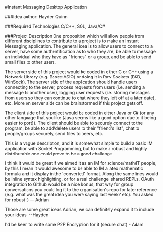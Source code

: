 #Instant Messaging Desktop Application

###Idea author: Hayden Quinn

###Required Technologies
C/C++, SQL, Java/C#

###Project Description
One proposition which will allow people from different disciplines to contribute to a project is to make an Instant Messaging application. The general idea is to allow users to connect to a server, have some authentification as to who they are, be able to message an individual who they have as "friends" or a group, and be able to send small files to other users.  

The server side of this project would be coded in either C or C++ using a Network Library (e.g. Boost::ASIO) or doing it in Raw Sockets (BSD, WinSock). The server side of the application should handle users connecting to the server, process requests from users (i.e. sending a message to another user), logging user requests (i.e. storing messages from users so they can continue to chat where they left off at a later date), etc. More on server side can be brainstormed if this project gets off.

The client side of this project would be coded in either Java or C# (or any other language that you like (Java seems like a good option due to it being easier to port)). The client should be able to securely connect to the program, be able to add/delete users to their "friend's list", chat to people/groups securely, send files to peers, etc.

This is a vague description, and it is somewhat simple to build a basic IM application with Socket Programming, but to make a robust and highly distributable one could prove to be a good challenge.


I think it would be great if we aimed it as an IM for science/math/IT people, by this I mean it would awesome to be able to IM a latex mathematic formula and it display in the 'converted' format. Along the same lines would be inline syntax highlighting, or for a real challenge, shared REPLs.
OAuth integration to Github would be a nice bonus, that way for group conversations you could log it to the organisation's repo for later reference (e.g. what was the great idea you were saying last week? etc). You asked for robust :) -- Adrian


Those are some great ideas Adrian, we can definitely expand it to include your ideas. --Hayden

I'd be keen to write some P2P Encryption for it (secure chat) - Adam
